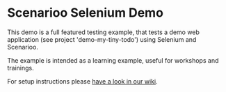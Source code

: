 # Scenarioo Selenium Demo

This demo is a full featured testing example, that tests a demo web application (see project 'demo-my-tiny-todo') using Selenium and Scenarioo.

The example is intended as a learning example, useful for workshops and trainings.

For setup instructions please [have a look in our wiki](wiki).

